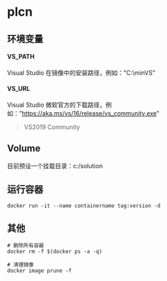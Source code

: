 # plcn

## 环境变量

#### VS_PATH

Visual Studio 在镜像中的安装路径，例如："C:\minVS"   

#### VS_URL

Visual Studio 微软官方的下载路径，例如："https://aka.ms/vs/16/release/vs_community.exe"   

> VS2019 Community

## Volume

目前预设一个挂载目录：c:/solution

## 运行容器

```
docker run -it --name containername tag:version -d
```

## 其他

```
# 删除所有容器
docker rm -f $(docker ps -a -q)

# 清理镜像
docker image prune -f
```
